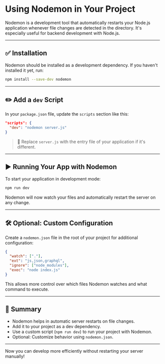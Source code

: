 # Using Nodemon in Your Project

Nodemon is a development tool that automatically restarts your Node.js application whenever file changes are detected in the directory. It's especially useful for backend development with Node.js.

---

## ✅ Installation

Nodemon should be installed as a development dependency. If you haven't installed it yet, run:

```bash
npm install --save-dev nodemon
```

---

## ✏️ Add a `dev` Script

In your `package.json` file, update the `scripts` section like this:

```json
"scripts": {
  "dev": "nodemon server.js"
}
```

> 🔁 Replace `server.js` with the entry file of your application if it's different.

---

## ▶️ Running Your App with Nodemon

To start your application in development mode:

```bash
npm run dev
```

Nodemon will now watch your files and automatically restart the server on any change.

---

## 🛠 Optional: Custom Configuration

Create a `nodemon.json` file in the root of your project for additional configuration:

```json
{
  "watch": ["."],
  "ext": "js,json,graphql",
  "ignore": ["node_modules"],
  "exec": "node index.js"
}
```

This allows more control over which files Nodemon watches and what command to execute.

---

## 🔁 Summary

- Nodemon helps in automatic server restarts on file changes.
- Add it to your project as a dev dependency.
- Use a custom script (`npm run dev`) to run your project with Nodemon.
- Optional: Customize behavior using `nodemon.json`.

---

Now you can develop more efficiently without restarting your server manually!
